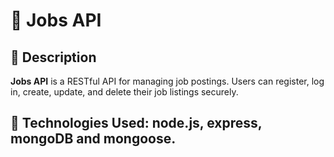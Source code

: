 # 📝 Jobs API

## 📌 Description

**Jobs API** is a RESTful API for managing job postings. Users can register, log in, create, update, and delete their job listings securely.

## 🚀 Technologies Used: node.js, express, mongoDB and mongoose.
